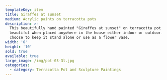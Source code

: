 ```yaml
---
templateKey: item
title: Giraffes at sunset
medium: Acrylic paints on terracotta pots
description: >-
  This beautifully hand painted "Giraffes at sunset" on terracotta pot looks
  beautiful when placed anywhere in the house either indoor or outdoor. You can
  choose to keep it stand alone or use as a flower vase.
width: '6'
height: '10'
sold: true
available: true
large_image: /img/pot-03-3l.jpg
categories:
  - category: Terracotta Pot and Sculpture Paintings
---
```


